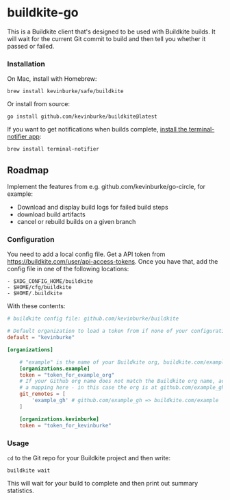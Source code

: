 # buildkite-go

This is a Buildkite client that's designed to be used with Buildkite builds. It
will wait for the current Git commit to build and then tell you whether it
passed or failed.

### Installation

On Mac, install with Homebrew:

```
brew install kevinburke/safe/buildkite
```

Or install from source:

```
go install github.com/kevinburke/buildkite@latest
```

If you want to get notifications when builds complete, [install the
terminal-notifier app][terminal-notifier]:

```
brew install terminal-notifier
```

[terminal-notifier]: https://github.com/julienXX/terminal-notifier

## Roadmap

Implement the features from e.g. github.com/kevinburke/go-circle, for example:

- Download and display build logs for failed build steps
- download build artifacts
- cancel or rebuild builds on a given branch

### Configuration

You need to add a local config file. Get a API token from
https://buildkite.com/user/api-access-tokens. Once you have that, add the config
file in one of the following locations:

```
- $XDG_CONFIG_HOME/buildkite
- $HOME/cfg/buildkite
- $HOME/.buildkite
```

With these contents:

```toml
# buildkite config file: github.com/kevinburke/buildkite

# Default organization to load a token from if none of your configurations match.
default = "kevinburke"

[organizations]

    # "example" is the name of your Buildkite org, buildkite.com/example
    [organizations.example]
    token = "token_for_example_org"
    # If your Github org name does not match the Buildkite org name, add
    # a mapping here - in this case the org is at github.com/example_gh
    git_remotes = [
        'example_gh' # github.com/example_gh => buildkite.com/example
    ]

    [organizations.kevinburke]
    token = "token_for_kevinburke"
```

### Usage

`cd` to the Git repo for your Buildkite project and then write:

```
buildkite wait
```

This will wait for your build to complete and then print out summary statistics.
